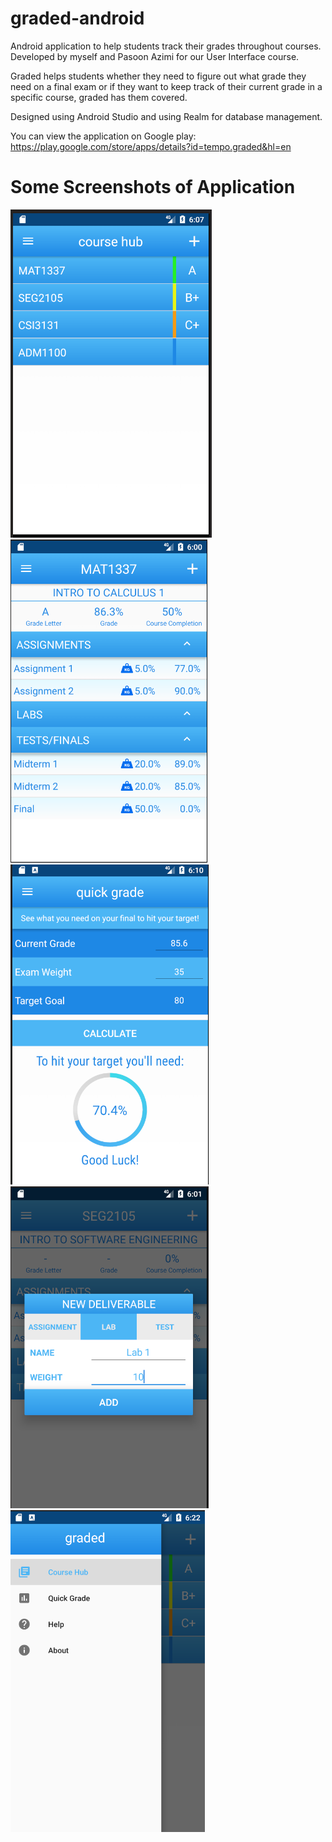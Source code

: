 # graded-android
Android application to help students track their grades throughout courses. Developed by myself and Pasoon Azimi for our User Interface course.

Graded helps students whether they need to figure out what grade they need on a final exam or if they want to keep track of their current grade in a specific course, graded has them covered. 

Designed using Android Studio and using Realm for database management. 

You can view the application on Google play: https://play.google.com/store/apps/details?id=tempo.graded&hl=en


# Some Screenshots of Application

![](screenshots/screenshot1.png) 
![](screenshots/screenshot2.png)
![](screenshots/screenshot3.png)  
![](screenshots/screenshot4.png)
![](screenshots/screenshot5.png) 

